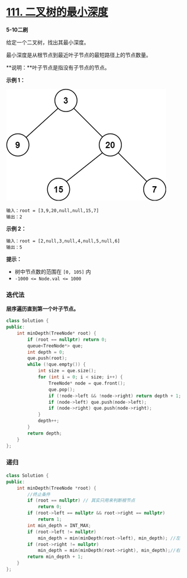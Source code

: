 # [111. 二叉树的最小深度](https://leetcode-cn.com/problems/minimum-depth-of-binary-tree/)

**5-10二刷**

给定一个二叉树，找出其最小深度。

最小深度是从根节点到最近叶子节点的最短路径上的节点数量。

**说明：**叶子节点是指没有子节点的节点。

**示例 1：**

![img](../../Images/6.二叉树的最小深度.assets/ex_depth.jpg)

```
输入：root = [3,9,20,null,null,15,7]
输出：2
```

**示例 2：**

```
输入：root = [2,null,3,null,4,null,5,null,6]
输出：5
```

**提示：**

- 树中节点数的范围在 `[0, 105]` 内
- `-1000 <= Node.val <= 1000`

### 迭代法

**层序遍历直到第一个叶子节点。**

```c++
class Solution {
public:
    int minDepth(TreeNode* root) {
        if (root == nullptr) return 0;
        queue<TreeNode*> que;
        int depth = 0;
        que.push(root);
        while (!que.empty()) {
            int size = que.size();
            for (int i = 0; i < size; i++) {
                TreeNode* node = que.front();
                que.pop();
                if (!node->left && !node->right) return depth + 1;
                if (node->left) que.push(node->left);
                if (node->right) que.push(node->right);
            }
            depth++;
        }
        return depth;
    }
};
```

### 递归

```c++
class Solution {
public:
    int minDepth(TreeNode *root) {
    	//终止条件
        if (root == nullptr) // 其实只用来判断根节点
            return 0;
        if (root->left == nullptr && root->right == nullptr)
            return 1;
        int min_depth = INT_MAX;
        if (root->left != nullptr)
            min_depth = min(minDepth(root->left), min_depth); //左
        if (root->right != nullptr)
            min_depth = min(minDepth(root->right), min_depth);//右
        return min_depth + 1;
    }
};
```

